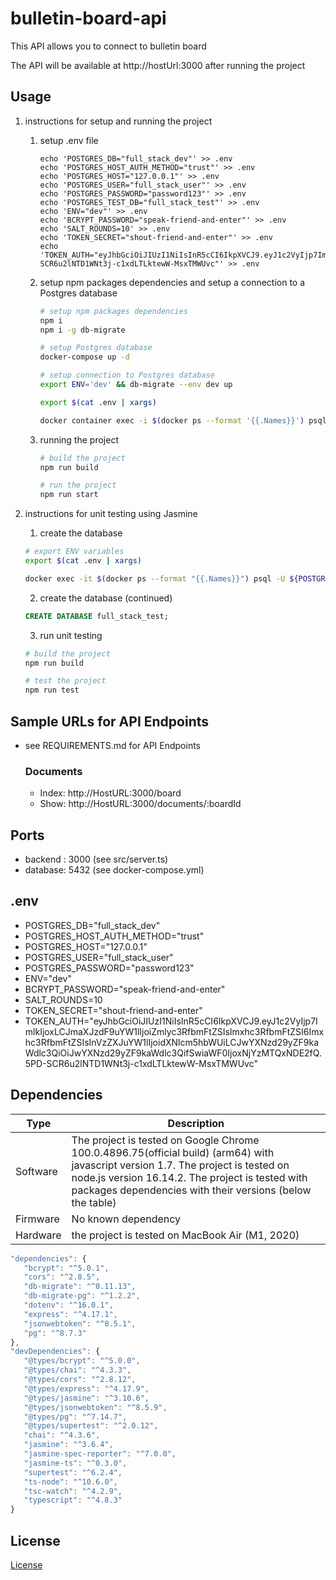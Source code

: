 # bulletin-board-api
This API allows you to connect to bulletin board

The API will be available at http://hostUrl:3000 after running the project

## Usage

1. instructions for setup and running the project
   1. setup .env file
      ```      
      echo 'POSTGRES_DB="full_stack_dev"' >> .env
      echo 'POSTGRES_HOST_AUTH_METHOD="trust"' >> .env
      echo 'POSTGRES_HOST="127.0.0.1"' >> .env
      echo 'POSTGRES_USER="full_stack_user"' >> .env
      echo 'POSTGRES_PASSWORD="password123"' >> .env
      echo 'POSTGRES_TEST_DB="full_stack_test"' >> .env
      echo 'ENV="dev"' >> .env
      echo 'BCRYPT_PASSWORD="speak-friend-and-enter"' >> .env
      echo 'SALT_ROUNDS=10' >> .env
      echo 'TOKEN_SECRET="shout-friend-and-enter"' >> .env
      echo 'TOKEN_AUTH="eyJhbGciOiJIUzI1NiIsInR5cCI6IkpXVCJ9.eyJ1c2VyIjp7ImlkIjoxLCJmaXJzdF9uYW1lIjoiZmlyc3RfbmFtZSIsImxhc3RfbmFtZSI6Imxhc3RfbmFtZSIsInVzZXJuYW1lIjoidXNlcm5hbWUiLCJwYXNzd29yZF9kaWdlc3QiOiJwYXNzd29yZF9kaWdlc3QifSwiaWF0IjoxNjYzMTQxNDE2fQ.5PD-SCR6u2lNTD1WNt3j-c1xdLTLktewW-MsxTMWUvc"' >> .env
      ```

   2. setup npm packages dependencies and setup a connection to a Postgres database
      ```bash
      # setup npm packages dependencies
      npm i
      npm i -g db-migrate

      # setup Postgres database
      docker-compose up -d

      # setup connection to Postgres database
      export ENV='dev' && db-migrate --env dev up

      export $(cat .env | xargs)

      docker container exec -i $(docker ps --format '{{.Names}}') psql -U ${POSTGRES_USER} ${POSTGRES_DB} < data_dev.sql
      ```

   3. running the project
      ```bash
      # build the project
      npm run build

      # run the project
      npm run start
      ```

2. instructions for unit testing using Jasmine
   1. create the database
   ```bash
   # export ENV variables
   export $(cat .env | xargs)

   docker exec -it $(docker ps --format "{{.Names}}") psql -U ${POSTGRES_USER} ${POSTGRES_DB}
   ```

   2. create the database (continued)
   ```sql
   CREATE DATABASE full_stack_test;
   ```

   3. run unit testing
   ```bash
   # build the project
   npm run build

   # test the project
   npm run test
   ```

## Sample URLs for API Endpoints
- see REQUIREMENTS.md for API Endpoints
   ### Documents
   - Index: http://HostURL:3000/board
   - Show: http://HostURL:3000/documents/:boardId

## Ports
- backend : 3000 (see src/server.ts)
- database: 5432 (see docker-compose.yml)

## .env

- POSTGRES_DB="full_stack_dev"
- POSTGRES_HOST_AUTH_METHOD="trust"
- POSTGRES_HOST="127.0.0.1"
- POSTGRES_USER="full_stack_user"
- POSTGRES_PASSWORD="password123"
- ENV="dev"
- BCRYPT_PASSWORD="speak-friend-and-enter"
- SALT_ROUNDS=10
- TOKEN_SECRET="shout-friend-and-enter"
- TOKEN_AUTH="eyJhbGciOiJIUzI1NiIsInR5cCI6IkpXVCJ9.eyJ1c2VyIjp7ImlkIjoxLCJmaXJzdF9uYW1lIjoiZmlyc3RfbmFtZSIsImxhc3RfbmFtZSI6Imxhc3RfbmFtZSIsInVzZXJuYW1lIjoidXNlcm5hbWUiLCJwYXNzd29yZF9kaWdlc3QiOiJwYXNzd29yZF9kaWdlc3QifSwiaWF0IjoxNjYzMTQxNDE2fQ.5PD-SCR6u2lNTD1WNt3j-c1xdLTLktewW-MsxTMWUvc"

## Dependencies

| Type | Description |
| ----------- | ----------- |
| Software | The project is tested on Google Chrome 100.0.4896.75(official build) (arm64) with javascript version 1.7. The project is tested on node.js version 16.14.2. The project is tested with packages dependencies with their versions (below the table)|
| Firmware | No known dependency |
| Hardware | the project is tested on MacBook Air (M1, 2020) |

```javascript
"dependencies": {
   "bcrypt": "^5.0.1",
   "cors": "^2.8.5",
   "db-migrate": "^0.11.13",
   "db-migrate-pg": "^1.2.2",
   "dotenv": "^16.0.1",
   "express": "^4.17.1",
   "jsonwebtoken": "^8.5.1",
   "pg": "^8.7.3"
},
"devDependencies": {
   "@types/bcrypt": "^5.0.0",
   "@types/chai": "^4.3.3",
   "@types/cors": "^2.8.12",
   "@types/express": "^4.17.9",
   "@types/jasmine": "^3.10.6",
   "@types/jsonwebtoken": "^8.5.9",
   "@types/pg": "^7.14.7",
   "@types/supertest": "^2.0.12",
   "chai": "^4.3.6",
   "jasmine": "^3.6.4",
   "jasmine-spec-reporter": "^7.0.0",
   "jasmine-ts": "^0.3.0",
   "supertest": "^6.2.4",
   "ts-node": "^10.6.0",
   "tsc-watch": "^4.2.9",
   "typescript": "^4.8.3"
}
```

## License

[License](LICENSE.txt)